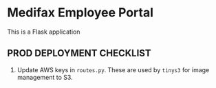 # Medifax Employee Portal

This is a Flask application

## PROD DEPLOYMENT CHECKLIST

1) Update AWS keys in `routes.py`. These are used by `tinys3` for image management to S3.
